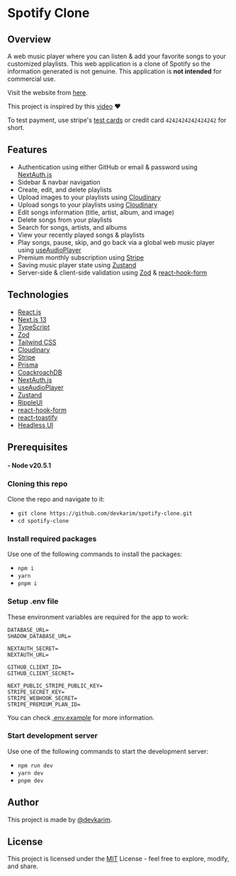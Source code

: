 # Spotify Clone

## Overview

A web music player where you can listen & add your favorite songs to your customized playlists. This web application is a clone of Spotify so the information generated is not genuine. This application is **not intended** for commercial use.

Visit the website from [here](https://spotify-clone.karimwael.com).

This project is inspired by this [video](https://www.youtube.com/watch?v=2aeMRB8LL4o) ❤️

To test payment, use stripe's [test cards](https://stripe.com/docs/testing#cards) or credit card `4242424242424242` for short.

## Features

- Authentication using either GitHub or email & password using [NextAuth.js](https://next-auth.js.org)
- Sidebar & navbar navigation
- Create, edit, and delete playlists
- Upload images to your playlists using [Cloudinary](https://cloudinary.com)
- Upload songs to your playlists using [Cloudinary](https://cloudinary.com)
- Edit songs information (title, artist, album, and image)
- Delete songs from your playlists
- Search for songs, artists, and albums
- View your recently played songs & playlists
- Play songs, pause, skip, and go back via a global web music player using [useAudioPlayer](https://github.com/E-Kuerschner/useAudioPlayer)
- Premium monthly subscription using [Stripe](https://stripe.com)
- Saving music player state using [Zustand](https://github.com/pmndrs/zustand)
- Server-side & client-side validation using [Zod](https://zod.dev) & [react-hook-form](https://react-hook-form.com)

## Technologies

- [React.js](https://react.dev)
- [Next.js 13](https://nextjs.org)
- [TypeScript](https://www.typescriptlang.org)
- [Zod](https://zod.dev)
- [Tailwind CSS](https://tailwindcss.com)
- [Cloudinary](https://cloudinary.com)
- [Stripe](https://stripe.com)
- [Prisma](https://www.prisma.io)
- [CoackroachDB](https://www.cockroachlabs.com)
- [NextAuth.js](https://next-auth.js.org)
- [useAudioPlayer](https://github.com/E-Kuerschner/useAudioPlayer)
- [Zustand](https://github.com/pmndrs/zustand)
- [RippleUI](https://www.ripple-ui.com)
- [react-hook-form](https://react-hook-form.com)
- [react-toastify](https://fkhadra.github.io/react-toastify)
- [Headless UI](https://headlessui.com/react)

## Prerequisites

#### - Node v20.5.1

### Cloning this repo

Clone the repo and navigate to it:

- `git clone https://github.com/devkarim/spotify-clone.git`
- `cd spotify-clone`

### Install required packages

Use one of the following commands to install the packages:

- `npm i`
- `yarn`
- `pnpm i`

### Setup .env file

These environment variables are required for the app to work:

```
DATABASE_URL=
SHADOW_DATABASE_URL=

NEXTAUTH_SECRET=
NEXTAUTH_URL=

GITHUB_CLIENT_ID=
GITHUB_CLIENT_SECRET=

NEXT_PUBLIC_STRIPE_PUBLIC_KEY=
STRIPE_SECRET_KEY=
STRIPE_WEBHOOK_SECRET=
STRIPE_PREMIUM_PLAN_ID=
```

You can check [.env.example](https://github.com/devkarim/spotify-clone/blob/main/.env.example) for more information.

### Start development server

Use one of the following commands to start the development server:

- `npm run dev`
- `yarn dev`
- `pnpm dev`

## Author

This project is made by [@devkarim](https://github.com/devkarim).

## License

This project is licensed under the [MIT](https://github.com/devkarim/spotify-clone/blob/main/LICENSE.md) License - feel free to explore, modify, and share.
